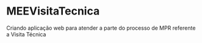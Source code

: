# MEEVisitaTecnica
Criando aplicação web para atender a parte do processo de MPR referente a Visita Técnica
